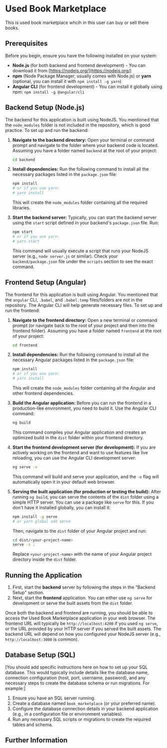 # Used Book Marketplace

This is used book marketplace whcih in this user can buy or sell there books.

## Prerequisites

Before you begin, ensure you have the following installed on your system:

* **Node.js** (for both backend and frontend development) - You can download it from [https://nodejs.org/](https://nodejs.org/)
* **npm** (Node Package Manager, usually comes with Node.js) or **yarn** (optional, you can install it with `npm install -g yarn`)
* **Angular CLI** (for frontend development) - You can install it globally using npm: `npm install -g @angular/cli`

## Backend Setup (Node.js)

The backend for this application is built using NodeJS. You mentioned that the `node_modules` folder is not included in the repository, which is good practice. To set up and run the backend:

1.  **Navigate to the backend directory:**
    Open your terminal or command prompt and navigate to the folder where your backend code is located. Assuming you have a folder named `backend` at the root of your project:
    ```bash
    cd backend
    ```

2.  **Install dependencies:**
    Run the following command to install all the necessary packages listed in the `package.json` file:
    ```bash
    npm install
    # or if you use yarn:
    # yarn install
    ```
    This will create the `node_modules` folder containing all the required libraries.

3.  **Start the backend server:**
    Typically, you can start the backend server using the `start` script defined in your backend's `package.json` file. Run:
    ```bash
    npm start
    # or if you use yarn:
    # yarn start
    ```
    This command will usually execute a script that runs your NodeJS server (e.g., `node server.js` or similar). Check your `backend/package.json` file under the `scripts` section to see the exact command.

## Frontend Setup (Angular)

The frontend for this application is built using Angular. You mentioned that the `angular` CLI, `.babel`, and `.babel.temp` files/folders are not in the repository. The Angular CLI will help generate necessary files. To set up and run the frontend:

1.  **Navigate to the frontend directory:**
    Open a new terminal or command prompt (or navigate back to the root of your project and then into the frontend folder). Assuming you have a folder named `frontend` at the root of your project:
    ```bash
    cd frontend
    ```

2.  **Install dependencies:**
    Run the following command to install all the necessary Angular packages listed in the `package.json` file:
    ```bash
    npm install
    # or if you use yarn:
    # yarn install
    ```
    This will create the `node_modules` folder containing all the Angular and other frontend dependencies.

3.  **Build the Angular application:**
    Before you can run the frontend in a production-like environment, you need to build it. Use the Angular CLI command:
    ```bash
    ng build
    ```
    This command compiles your Angular application and creates an optimized build in the `dist` folder within your frontend directory.

4.  **Start the frontend development server (for development):**
    If you are actively working on the frontend and want to use features like live reloading, you can use the Angular CLI development server:
    ```bash
    ng serve -o
    ```
    This command will build and serve your application, and the `-o` flag will automatically open it in your default web browser.

5.  **Serving the built application (for production or testing the build):**
    After running `ng build`, you can serve the contents of the `dist` folder using a simple HTTP server. You can use a package like `serve` for this. If you don't have it installed globally, you can install it:
    ```bash
    npm install -g serve
    # or yarn global add serve
    ```
    Then, navigate to the `dist` folder of your Angular project and run:
    ```bash
    cd dist/<your-project-name>
    serve -s .
    ```
    Replace `<your-project-name>` with the name of your Angular project directory inside the `dist` folder.

## Running the Application

1.  First, start the **backend** server by following the steps in the "Backend Setup" section.
2.  Next, start the **frontend** application. You can either use `ng serve` for development or serve the built assets from the `dist` folder.

Once both the backend and frontend are running, you should be able to access the Used Book Marketplace application in your web browser. The frontend URL will typically be `http://localhost:4200` if you used `ng serve`, or the URL provided by your HTTP server if you served the built assets. The backend URL will depend on how you configured your NodeJS server (e.g., `http://localhost:3000` is common).

## Database Setup (SQL)

[You should add specific instructions here on how to set up your SQL database. This would typically include details like the database name, connection configuration (host, port, username, password), and any necessary steps to create the database schema or run migrations. For example:]

1.  Ensure you have an SQL server running.
2.  Create a database named `book_marketplace` (or your preferred name).
3.  Configure the database connection details in your backend application (e.g., in a configuration file or environment variables).
4.  Run any necessary SQL scripts or migrations to create the required tables and schema.

## Further Information

